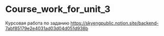 # Course_work_for_unit_3
Курсовая работа по заданию https://skyengpublic.notion.site/backend-7abf85179e2e4031ad03d04d051d938b

